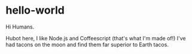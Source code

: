 # hello-world

Hi Humans.

Hubot here, I like Node.js and Coffeescript (that's what I'm made of!)
I've had tacons on the moon and find them far superior to Earth tacos.
